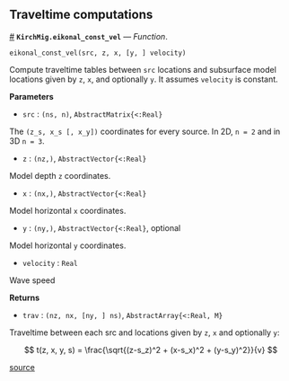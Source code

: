 
<a id='Traveltime-computations-1'></a>

## Traveltime computations

<a id='KirchMig.eikonal_const_vel' href='#KirchMig.eikonal_const_vel'>#</a>
**`KirchMig.eikonal_const_vel`** &mdash; *Function*.



`eikonal_const_vel(src, z, x, [y, ] velocity)`

Compute traveltime tables between `src` locations and subsurface model locations given by `z`, `x`, and optionally `y`. It assumes `velocity` is constant.

**Parameters**

  * `src` : `(ns, n)`, `AbstractMatrix{<:Real}`

The `(z_s, x_s [, x_y])` coordinates for every source. In 2D, `n = 2` and in 3D `n = 3`.

  * `z` : `(nz,)`, `AbstractVector{<:Real}`

Model depth `z` coordinates.

  * `x` : `(nx,)`, `AbstractVector{<:Real}`

Model horizontal `x` coordinates.

  * `y` : `(ny,)`, `AbstractVector{<:Real}`, optional

Model horizontal `y` coordinates.

  * `velocity` : `Real`

Wave speed

**Returns**

  * `trav` : `(nz, nx, [ny, ] ns)`, `AbstractArray{<:Real, M}`

Traveltime between each src and locations given by `z`, `x` and optionally `y`:

$$
t(z, x, y, s) = \frac{\sqrt{(z-s_z)^2 + (x-s_x)^2 + (y-s_y)^2}}{v}
$$


<a target='_blank' href='https://github.com/cako/KirchMig.jl/blob/21fb91d8e9a277c80d03ea5b25cf4dfb691160f0/src/eikonal.jl#L3-L41' class='documenter-source'>source</a><br>

